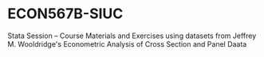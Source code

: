 # ECON567B-SIUC
Stata Session – Course Materials and Exercises using datasets from Jeffrey M. Wooldridge's Econometric Analysis of Cross Section and Panel Daata

